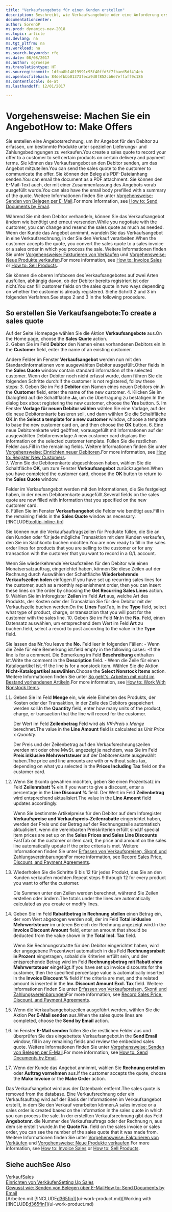 ```yaml
---
title: "Verkaufsangebote für einen Kunden erstellen"
description: Beschreibt, wie Verkaufsangebote oder eine Anforderung erstellt wird, um Ihr Angebot zu erfassen, um unter bestimmten Bedingungen einem Kunden zu verkaufen.
documentationcenter: 
author: SorenGP
ms.prod: dynamics-nav-2018
ms.topic: article
ms.devlang: na
ms.tgt_pltfrm: na
ms.workload: na
ms.search.keywords: rfq
ms.date: 08/08/2017
ms.author: sgroespe
ms.translationtype: HT
ms.sourcegitcommit: 1dfba8b14019991c95f40ffd5f7fbaed5df414eb
ms.openlocfilehash: 84defbbb01373feca9d0f852cb6e7effaff9c186
ms.contentlocale: de-at
ms.lasthandoff: 12/01/2017

---
```

# <a name="how-to-make-offers"></a><span data-ttu-id="989b4-103">Vorgehensweise: Machen Sie ein Angebot</span><span class="sxs-lookup"><span data-stu-id="989b4-103">How to: Make Offers</span></span>
<span data-ttu-id="989b4-104">Sie erstellen eine Angebotsrechnung, um Ihr Angebot für den Debitor zu erfassen, um bestimmte Produkte unter speziellen Lieferungs- und Zahlungsbedingungen zu verkaufen.</span><span class="sxs-lookup"><span data-stu-id="989b4-104">You create a sales quote to record your offer to a customer to sell certain products on certain delivery and payment terms.</span></span> <span data-ttu-id="989b4-105">Sie können das Verkaufsangebot an den Debitor senden, um das Angebot mitzuteilen.</span><span class="sxs-lookup"><span data-stu-id="989b4-105">You can send the sales quote to the customer to communicate the offer.</span></span> <span data-ttu-id="989b4-106">Sie können den Beleg als PDF-Dateianhang senden.</span><span class="sxs-lookup"><span data-stu-id="989b4-106">You can email the document as a PDF attachment.</span></span> <span data-ttu-id="989b4-107">Sie können den E-Mail-Text auch, der mit einer Zusammenfassung des Angebots vorab ausgefüllt wurde.</span><span class="sxs-lookup"><span data-stu-id="989b4-107">You can also have the email body prefilled with a summary of the quote.</span></span> <span data-ttu-id="989b4-108">Weitere Informationen finden Sie unter [Vorgehensweise: Senden von Belegen per E-Mail](ui-how-send-documents-email.md).</span><span class="sxs-lookup"><span data-stu-id="989b4-108">For more information, see [How to: Send Documents by Email](ui-how-send-documents-email.md).</span></span>

<span data-ttu-id="989b4-109">Während Sie mit dem Debitor verhandeln, können Sie das Verkaufsangebot ändern wie benötigt und erneut versenden.</span><span class="sxs-lookup"><span data-stu-id="989b4-109">While you negotiate with the customer, you can change and resend the sales quote as much as needed.</span></span> <span data-ttu-id="989b4-110">Wenn der Kunde das Angebot annimmt, wandeln Sie das Verkaufsangebot in eine Verkaufsrechnung, in der Sie den Verkauf verarbeiten.</span><span class="sxs-lookup"><span data-stu-id="989b4-110">When the customer accepts the quote, you convert the sales quote to a sales invoice or a sales order in which you process the sale.</span></span> <span data-ttu-id="989b4-111">Weitere Informationen finden Sie unter [Vorgehensweise: Fakturieren von Verkäufen](sales-how-invoice-sales.md) und [Vorgehensweise: Neue Produkte verkaufen](sales-how-sell-products.md).</span><span class="sxs-lookup"><span data-stu-id="989b4-111">For more information, see [How to: Invoice Sales](sales-how-invoice-sales.md) or [How to: Sell Products](sales-how-sell-products.md).</span></span>

<span data-ttu-id="989b4-112">Sie können die oberen Infoboxen des Verkaufsangebotes auf zwei Arten ausfüllen, abhängig davon, ob der Debitor bereits registriert ist oder nicht.</span><span class="sxs-lookup"><span data-stu-id="989b4-112">You can fill customer fields on the sales quote in two ways depending on whether the customer is already registered.</span></span> <span data-ttu-id="989b4-113">Siehe Schritt 2 und 3 im folgenden Verfahren.</span><span class="sxs-lookup"><span data-stu-id="989b4-113">See steps 2 and 3 in the following procedure.</span></span>

## <a name="to-create-a-sales-quote"></a><span data-ttu-id="989b4-114">So erstellen Sie Verkaufsangebote:</span><span class="sxs-lookup"><span data-stu-id="989b4-114">To create a sales quote</span></span>
<span data-ttu-id="989b4-115">Auf der Seite Homepage wählen Sie die Aktion **Verkaufsangebote** aus.</span><span class="sxs-lookup"><span data-stu-id="989b4-115">On the Home page,  choose the **Sales Quote** action.</span></span>  
2. <span data-ttu-id="989b4-116">Geben Sie im Feld **Debitor** den Namen eines vorhandenen Debitors ein.</span><span class="sxs-lookup"><span data-stu-id="989b4-116">In the **Customer** field, enter the name of an existing customer.</span></span>

   <span data-ttu-id="989b4-117">Andere Felder im Fenster **Verkaufsangebot** werden nun mit den Standardinformationen vom ausgewählten Debitor ausgefüllt.</span><span class="sxs-lookup"><span data-stu-id="989b4-117">Other fields in the **Sales Quote** window contain standard information of the selected customer.</span></span> <span data-ttu-id="989b4-118">Wenn der Debitor noch nicht erfasst wurde, dann führen Sie die folgenden Schritte durch:</span><span class="sxs-lookup"><span data-stu-id="989b4-118">If the customer is not registered, follow these steps:</span></span>
3. <span data-ttu-id="989b4-119">Geben Sie im Feld **Debitor** den Namen eines neuen Debitors ein.</span><span class="sxs-lookup"><span data-stu-id="989b4-119">In the **Customer** field, enter the name of the new customer.</span></span>
4. <span data-ttu-id="989b4-120">Klicken Sie im Dialogfeld auf die Schaltfläche **Ja**, um die Übertragung zu bestätigen.</span><span class="sxs-lookup"><span data-stu-id="989b4-120">In the dialog box about registering the new customer, choose the **Yes** button.</span></span>
5. <span data-ttu-id="989b4-121">Im Fenster **Vorlage für neuen Debitor wählen** wählen Sie eine Vorlage, auf der die neue Debitorenkarte basieren soll, und dann wählen Sie die Schaltfläche **OK**.</span><span class="sxs-lookup"><span data-stu-id="989b4-121">In the **Select a template for a new customer** window, choose a template to base the new customer card on, and then choose the **OK** button.</span></span>
6. <span data-ttu-id="989b4-122">Eine neue Debitorenkarte wird geöffnet, vorausgefüllt mit Informationen auf der ausgewählten Debitorenvorlage.</span><span class="sxs-lookup"><span data-stu-id="989b4-122">A new customer card displays the information on the selected customer template.</span></span> <span data-ttu-id="989b4-123">Füllen Sie die restlichen Felder aus.</span><span class="sxs-lookup"><span data-stu-id="989b4-123">Fill in the remaining fields.</span></span> <span data-ttu-id="989b4-124">Weitere Informationen finden Sie unter [Vorgehensweise: Einrichten neuer Debitoren](sales-how-register-new-customers.md).</span><span class="sxs-lookup"><span data-stu-id="989b4-124">For more information, see [How to: Register New Customers](sales-how-register-new-customers.md).</span></span>  
7. <span data-ttu-id="989b4-125">Wenn Sie die Debitorenkarte abgeschlossen haben, wählen Sie die Schaltfläche **OK**, um zum Fenster **Verkaufsangebot** zurückzugehen.</span><span class="sxs-lookup"><span data-stu-id="989b4-125">When you have completed the customer card, choose the **OK** button to return to the **Sales Quote** window.</span></span>

   <span data-ttu-id="989b4-126">Felder im Verkaufsangebot werden mit den Informationen, die Sie festgelegt haben, in der neuen Debitorenkarte ausgefüllt.</span><span class="sxs-lookup"><span data-stu-id="989b4-126">Several fields on the sales quote are now filled with information that you specified on the new customer card.</span></span>  
8. <span data-ttu-id="989b4-127">Füllen Sie im Fenster **Verkaufsangebot** die Felder wie benötigt aus.</span><span class="sxs-lookup"><span data-stu-id="989b4-127">Fill in the remaining fields in the **Sales Quote** window as necessary.</span></span> [!INCLUDE[tooltip-inline-tip](includes/tooltip-inline-tip_md.md)]  

<span data-ttu-id="989b4-128">Sie können nun die Verkaufsauftragszeilen für Produkte füllen, die Sie an den Kunden oder für jede mögliche Transaktion mit dem Kunden verkaufen, den Sie im Sachkonto buchen möchten.</span><span class="sxs-lookup"><span data-stu-id="989b4-128">You are now ready to fill in the sales order lines for products that you are selling to the customer or for any transaction with the customer that you want to record in a G/L account.</span></span>   

<span data-ttu-id="989b4-129">Wenn Sie wiederkehrende Verkaufszeilen für den Debitor wie einen Monatsersatzauftrag, eingerichtet haben, können Sie diese Zeilen auf der Rechnung durch Auswählen der Schaltfläche **Wiederkehrende Verkaufszeilen holen** einfügen.</span><span class="sxs-lookup"><span data-stu-id="989b4-129">If you have set up recurring sales lines for the customer, such as a monthly replenishment order, then you can insert these lines on the order by choosing the **Get Recurring Sales Lines** action.</span></span>  
9. <span data-ttu-id="989b4-130">Wählen Sie im Inforegister **Zeilen** im Feld **Art** aus, welche Art des Produkts, der Kosten oder der Transaktion Sie für den Debitor mit der Verkaufszeile buchen werden.</span><span class="sxs-lookup"><span data-stu-id="989b4-130">On the **Lines** FastTab, in the **Type** field, select what type of product, charge, or transaction that you will post for the customer with the sales line.</span></span>
10. <span data-ttu-id="989b4-131">Geben Sie im Feld **Nr.**</span><span class="sxs-lookup"><span data-stu-id="989b4-131">In the **No.**</span></span> <span data-ttu-id="989b4-132">Feld, einen Datensatz auswählen, um entsprechend dem Wert im Feld **Art** zu buchen.</span><span class="sxs-lookup"><span data-stu-id="989b4-132">field, select a record to post according to the value in the **Type** field.</span></span>

 <span data-ttu-id="989b4-133">Sie lassen das **Nr.**</span><span class="sxs-lookup"><span data-stu-id="989b4-133">You leave the **No.**</span></span> <span data-ttu-id="989b4-134">Feld leer in folgenden Fällen: - Wenn die Zeile für eine Bemerkung ist.</span><span class="sxs-lookup"><span data-stu-id="989b4-134">field empty in the following cases: -If the line is for a comment.</span></span> <span data-ttu-id="989b4-135">Die Bemerkung im Feld **Beschreibung** enthalten ist.</span><span class="sxs-lookup"><span data-stu-id="989b4-135">Write the comment in the **Description** field.</span></span>
 <span data-ttu-id="989b4-136">- Wenn die Zeile für einen Katalogartikel ist.</span><span class="sxs-lookup"><span data-stu-id="989b4-136">-If the line is for a nonstock item.</span></span> <span data-ttu-id="989b4-137">Wählen Sie die Aktion **Nicht-Katalogartikel auswählen**.</span><span class="sxs-lookup"><span data-stu-id="989b4-137">Choose the **Select Nonstock Items** action.</span></span> <span data-ttu-id="989b4-138">Weitere Informationen finden Sie unter [So geht's: Arbeiten mit nicht im Bestand vorhandenen Artikeln](inventory-how-work-nonstock-items.md).</span><span class="sxs-lookup"><span data-stu-id="989b4-138">For more information, see [How to: Work With Nonstock Items](inventory-how-work-nonstock-items.md).</span></span>

11. <span data-ttu-id="989b4-139">Geben Sie im Feld **Menge** ein, wie viele Einheiten des Produkts, der Kosten oder der Transaktion, in der Zeile des Debitors gespeichert werden soll.</span><span class="sxs-lookup"><span data-stu-id="989b4-139">In the **Quantity** field, enter how many units of the product, charge, or transaction that the line will record for the customer.</span></span>

    <span data-ttu-id="989b4-140">Der Wert im Feld **Zeilenbetrag** Feld wird als *VK-Preis* x *Menge* berechnet.</span><span class="sxs-lookup"><span data-stu-id="989b4-140">The value in the **Line Amount** field is calculated as *Unit Price* x *Quantity*.</span></span>  

    <span data-ttu-id="989b4-141">Der Preis und der Zeilenbetrag auf den Verkaufsrechnungszeilen werden mit oder ohne MwSt. angezeigt je nachdem, was Sie im Feld **Preis inklusive Mehrwertsteuer** auf der Debitorenkarte ausgewählt haben.</span><span class="sxs-lookup"><span data-stu-id="989b4-141">The price and line amounts are with or without sales tax, depending on what you selected in the **Prices Including Tax** field on the customer card.</span></span>  
12. <span data-ttu-id="989b4-142">Wenn Sie Skonto gewähren möchten, geben Sie einen Prozentsatz im Feld **Zeilenrabatt %** ein.</span><span class="sxs-lookup"><span data-stu-id="989b4-142">If you want to give a discount, enter a percentage in the **Line Discount %** field.</span></span> <span data-ttu-id="989b4-143">Der Wert im Feld **Zeilenbetrag** wird entsprechend aktualisiert.</span><span class="sxs-lookup"><span data-stu-id="989b4-143">The value in the **Line Amount** field updates accordingly.</span></span>  

    <span data-ttu-id="989b4-144">Wenn Sie bestimmte Artikelpreise für den Debitor auf dem Inforegister **Verkaufspreise und Verkaufspreis-Zeilenrabatte** eingerichtet haben, werden der Preis und der Betrag auf der Rechnungszeile automatisch aktualisiert, wenn die vereinbarten Preiskriterien erfüllt sind.</span><span class="sxs-lookup"><span data-stu-id="989b4-144">If special item prices are set up on the **Sales Prices and Sales Line Discounts** FastTab on the customer or item card, the price and amount on the sales line automatically update if the price criteria is met.</span></span> <span data-ttu-id="989b4-145">Weitere Informationen finden Sie unter [Erfassen von Verkaufspreisen, Skonti und Zahlungsvereinbarungen](sales-how-record-sales-price-discount-payment-agreements.md)</span><span class="sxs-lookup"><span data-stu-id="989b4-145">For more information, see [Record Sales Price, Discount, and Payment Agreements](sales-how-record-sales-price-discount-payment-agreements.md).</span></span>  
13. <span data-ttu-id="989b4-146">Wiederholen Sie die Schritte 9 bis 12 für jedes Produkt, das Sie an den Kunden verkaufen möchten.</span><span class="sxs-lookup"><span data-stu-id="989b4-146">Repeat steps 9 through 12 for every product you want to offer the customer.</span></span>  

    <span data-ttu-id="989b4-147">Die Summen unter den Zeilen werden berechnet, während Sie Zeilen erstellen oder ändern.</span><span class="sxs-lookup"><span data-stu-id="989b4-147">The totals under the lines are automatically calculated as you create or modify lines.</span></span>  
14. <span data-ttu-id="989b4-148">Geben Sie im Feld **Rabattbetrag in Rechnung stellen** einen Betrag ein, der vom Wert abgezogen werden soll, der im Feld **Total inklusive Mehrwertsteuer** im unteren Bereich der Rechnung angezeigt wird.</span><span class="sxs-lookup"><span data-stu-id="989b4-148">In the **Invoice Discount Amount** field, enter an amount that should be deducted from the value shown in the **Total Incl. Tax** field.</span></span>

    <span data-ttu-id="989b4-149">Wenn Sie Rechnungsrabatte für den Debitor eingerichtet haben, wird der angegebene Prozentwert automatisch in das Feld **Rechnungsrabatt in Prozent** eingetragen, sobald die Kriterien erfüllt sein, und der entsprechende Betrag wird im Feld **Rechnungsbetrag mit Rabatt ohne Mehrwertsteuer** eingefügt.</span><span class="sxs-lookup"><span data-stu-id="989b4-149">If you have set up invoice discounts for the customer, then the specified percentage value is automatically inserted in the **Invoice Discount %** field if the criteria are met, and the related amount is inserted in the **Inv. Discount Amount Excl. Tax** field.</span></span> <span data-ttu-id="989b4-150">Weitere Informationen finden Sie unter [Erfassen von Verkaufspreisen, Skonti und Zahlungsvereinbarungen](sales-how-record-sales-price-discount-payment-agreements.md)</span><span class="sxs-lookup"><span data-stu-id="989b4-150">For more information, see [Record Sales Price, Discount, and Payment Agreements](sales-how-record-sales-price-discount-payment-agreements.md).</span></span>
15. <span data-ttu-id="989b4-151">Wenn die Verkaufsangebotszeilen ausgeführt werden, wählen Sie die Aktion **Per E-Mail senden** aus.</span><span class="sxs-lookup"><span data-stu-id="989b4-151">When the sales quote lines are completed, choose the **Send by Email** action.</span></span>
16. <span data-ttu-id="989b4-152">Im Fenster **E-Mail senden** füllen Sie die restlichen Felder aus und überprüfen Sie das eingebettete Verkaufsangebot.</span><span class="sxs-lookup"><span data-stu-id="989b4-152">In the **Send Email** window, fill in any remaining fields and review the embedded sales quote.</span></span> <span data-ttu-id="989b4-153">Weitere Informationen finden Sie unter [Vorgehensweise: Senden von Belegen per E-Mail](ui-how-send-documents-email.md).</span><span class="sxs-lookup"><span data-stu-id="989b4-153">For more information, see [How to: Send Documents by Email](ui-how-send-documents-email.md).</span></span>
17. <span data-ttu-id="989b4-154">Wenn der Kunde das Angebot annimmt, wählen Sie **Rechnung erstellen** oder **Auftrag vornehmen** aus.</span><span class="sxs-lookup"><span data-stu-id="989b4-154">If the customer accepts the quote, choose the **Make Invoice** or the **Make Order** action.</span></span>

<span data-ttu-id="989b4-155">Das Verkaufsangebot wird aus der Datenbank entfernt.</span><span class="sxs-lookup"><span data-stu-id="989b4-155">The sales quote is removed from the database.</span></span> <span data-ttu-id="989b4-156">Eine Verkaufsrechnung oder ein Verkaufsauftrag wird auf der Basis der Informationen im Verkaufsangebot erstellt, in dem Sie den Verkauf verarbeiten können.</span><span class="sxs-lookup"><span data-stu-id="989b4-156">A sales invoice or a sales order is created based on the information in the sales quote in which you can process the sale.</span></span> <span data-ttu-id="989b4-157">In der erstellten Verkaufsrechnung gibt das Feld **Angebotsnr.** die Nummer des Verkaufsauftrags oder der Rechnung  n, aus dem sie erstellt wurde.</span><span class="sxs-lookup"><span data-stu-id="989b4-157">In the **Quote No.** field on the sales invoice or sales order, you can see the number of the sales quote that it was made from.</span></span> <span data-ttu-id="989b4-158">Weitere Informationen finden Sie unter [Vorgehensweise: Fakturieren von Verkäufen](sales-how-invoice-sales.md) und [Vorgehensweise: Neue Produkte verkaufen](sales-how-sell-products.md).</span><span class="sxs-lookup"><span data-stu-id="989b4-158">For more information, see [How to: Invoice Sales](sales-how-invoice-sales.md) or [How to: Sell Products](sales-how-sell-products.md).</span></span>

## <a name="see-also"></a><span data-ttu-id="989b4-159">Siehe auch</span><span class="sxs-lookup"><span data-stu-id="989b4-159">See Also</span></span>
[<span data-ttu-id="989b4-160">Verkauf</span><span class="sxs-lookup"><span data-stu-id="989b4-160">Sales</span></span>](sales-manage-sales.md)  
[<span data-ttu-id="989b4-161">Einrichten von Verkäufen</span><span class="sxs-lookup"><span data-stu-id="989b4-161">Setting Up Sales</span></span>](sales-setup-sales.md)  
[<span data-ttu-id="989b4-162">Gewusst wie: Senden von Belegen über E-Mail</span><span class="sxs-lookup"><span data-stu-id="989b4-162">How to: Send Documents by Email</span></span>](ui-how-send-documents-email.md)  
<span data-ttu-id="989b4-163">[Arbeiten mit [!INCLUDE[d365fin](includes/d365fin_md.md)]](ui-work-product.md)</span><span class="sxs-lookup"><span data-stu-id="989b4-163">[Working with [!INCLUDE[d365fin](includes/d365fin_md.md)]](ui-work-product.md)</span></span>

